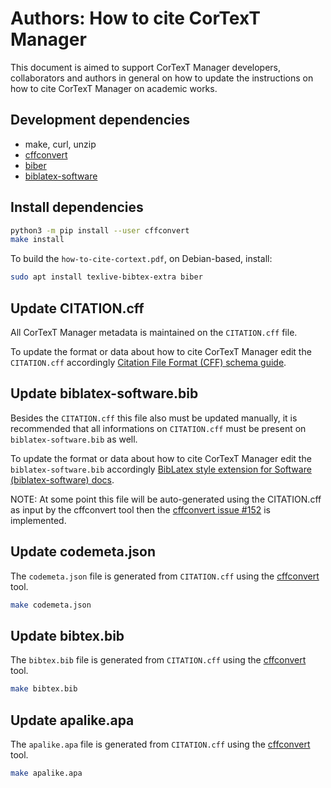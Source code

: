 # Authors: How to cite CorTexT Manager

This document is aimed to support CorTexT Manager developers, collaborators and
authors in general on how to update the instructions on how to cite CorTexT
Manager on academic works.

## Development dependencies

* make, curl, unzip
* [cffconvert][cff-converter]
* [biber][biber]
* [biblatex-software][biblatex-software]

## Install dependencies

```sh
python3 -m pip install --user cffconvert
make install
```

To build the `how-to-cite-cortext.pdf`, on Debian-based, install:

```sh
sudo apt install texlive-bibtex-extra biber
```

## Update CITATION.cff

All CorTexT Manager metadata is maintained on the `CITATION.cff` file.

To update the format or data about how to cite CorTexT Manager edit the
`CITATION.cff` accordingly
[Citation File Format (CFF) schema guide][schema-guide].

## Update biblatex-software.bib

Besides the `CITATION.cff` this file also must be updated manually, it is
recommended that all informations on `CITATION.cff` must be present on
`biblatex-software.bib` as well.

To update the format or data about how to cite CorTexT Manager edit the
`biblatex-software.bib` accordingly
[BibLatex style extension for Software (biblatex-software) docs][biblatex-software].

NOTE: At some point this file will be auto-generated using the CITATION.cff as
input by the cffconvert tool then the
[cffconvert issue #152](https://github.com/citation-file-format/cff-converter-python/issues/152)
is implemented.

## Update codemeta.json

The `codemeta.json` file is generated from `CITATION.cff` using the
[cffconvert][cff-converter] tool.

```sh
make codemeta.json
```

## Update bibtex.bib

The `bibtex.bib` file is generated from `CITATION.cff` using the
[cffconvert][cff-converter] tool.

```sh
make bibtex.bib
```

## Update apalike.apa

The `apalike.apa` file is generated from `CITATION.cff` using the
[cffconvert][cff-converter] tool.

```sh
make apalike.apa
```

[schema-guide]: https://github.com/citation-file-format/citation-file-format/blob/main/schema-guide.md
[biblatex-software]: https://www.ctan.org/tex-archive/macros/latex/contrib/biblatex-contrib/biblatex-software
[cff-converter]: https://github.com/citation-file-format/cff-converter-python
[biber]: http://biblatex-biber.sourceforge.net
